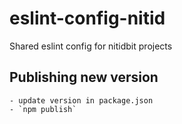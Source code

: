 # eslint-config-nitid

Shared eslint config for nitidbit projects

## Publishing new version
    - update version in package.json
    - `npm publish`
